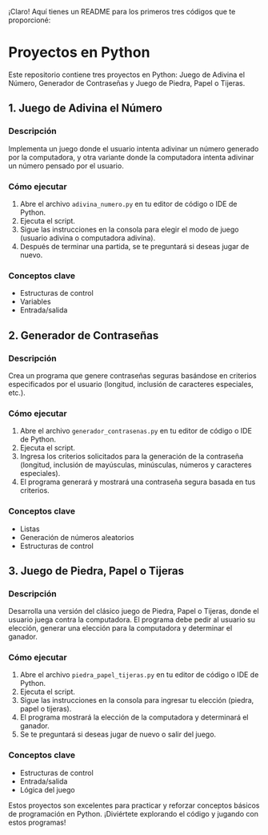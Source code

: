 ¡Claro! Aquí tienes un README para los primeros tres códigos que te proporcioné:

# Proyectos en Python

Este repositorio contiene tres proyectos en Python: Juego de Adivina el Número, Generador de Contraseñas y Juego de Piedra, Papel o Tijeras.

## 1. Juego de Adivina el Número

### Descripción
Implementa un juego donde el usuario intenta adivinar un número generado por la computadora, y otra variante donde la computadora intenta adivinar un número pensado por el usuario.

### Cómo ejecutar
1. Abre el archivo `adivina_numero.py` en tu editor de código o IDE de Python.
2. Ejecuta el script.
3. Sigue las instrucciones en la consola para elegir el modo de juego (usuario adivina o computadora adivina).
4. Después de terminar una partida, se te preguntará si deseas jugar de nuevo.

### Conceptos clave
- Estructuras de control
- Variables
- Entrada/salida

## 2. Generador de Contraseñas

### Descripción
Crea un programa que genere contraseñas seguras basándose en criterios especificados por el usuario (longitud, inclusión de caracteres especiales, etc.).

### Cómo ejecutar
1. Abre el archivo `generador_contrasenas.py` en tu editor de código o IDE de Python.
2. Ejecuta el script.
3. Ingresa los criterios solicitados para la generación de la contraseña (longitud, inclusión de mayúsculas, minúsculas, números y caracteres especiales).
4. El programa generará y mostrará una contraseña segura basada en tus criterios.

### Conceptos clave
- Listas
- Generación de números aleatorios
- Estructuras de control

## 3. Juego de Piedra, Papel o Tijeras

### Descripción
Desarrolla una versión del clásico juego de Piedra, Papel o Tijeras, donde el usuario juega contra la computadora. El programa debe pedir al usuario su elección, generar una elección para la computadora y determinar el ganador.

### Cómo ejecutar
1. Abre el archivo `piedra_papel_tijeras.py` en tu editor de código o IDE de Python.
2. Ejecuta el script.
3. Sigue las instrucciones en la consola para ingresar tu elección (piedra, papel o tijeras).
4. El programa mostrará la elección de la computadora y determinará el ganador.
5. Se te preguntará si deseas jugar de nuevo o salir del juego.

### Conceptos clave
- Estructuras de control
- Entrada/salida
- Lógica del juego

Estos proyectos son excelentes para practicar y reforzar conceptos básicos de programación en Python. ¡Diviértete explorando el código y jugando con estos programas!
